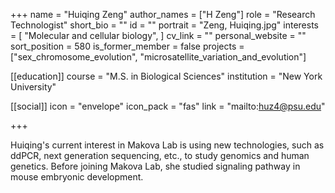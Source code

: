 +++
name = "Huiqing Zeng"
author_names = ["H Zeng"]
role = "Research Technologist"
short_bio = ""
id = ""
portrait = "Zeng, Huiqing.jpg"
interests = [
  "Molecular and cellular biology",
]
cv_link = ""
personal_website = ""
sort_position = 580
is_former_member = false
projects = ["sex_chromosome_evolution", "microsatellite_variation_and_evolution"]

[[education]]
  course = "M.S. in Biological Sciences"
  institution = "New York University"
  
[[social]]
    icon = "envelope"
    icon_pack = "fas"
    link = "mailto:huz4@psu.edu"

+++



Huiqing's current interest in Makova Lab is using new technologies, such as ddPCR, next generation sequencing, etc., to study genomics and human genetics. Before joining Makova Lab, she studied signaling pathway in mouse embryonic development.
